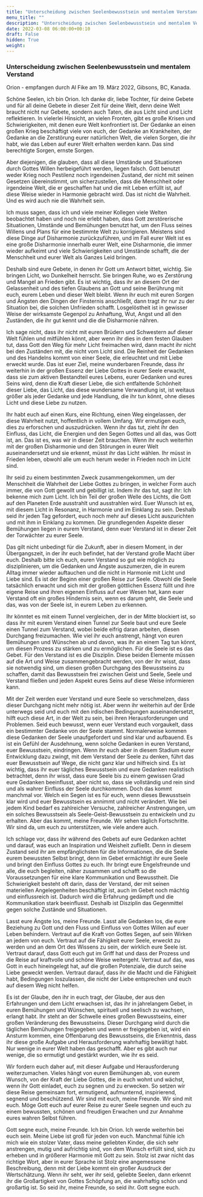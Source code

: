```yaml
---
title: "Unterscheidung zwischen Seelenbewusstsein und mentalem Verstand"
menu_title: ""
description: "Unterscheidung zwischen Seelenbewusstsein und mentalem Verstand"
date: 2022-03-08 06:00:00+00:10
draft: False
hidden: True
weight:
---
```

### Unterscheidung zwischen Seelenbewusstsein und mentalem Verstand

Orion - empfangen durch Al Fike am 19. März 2022, Gibsons, BC, Kanada.

Schöne Seelen, ich bin Orion. Ich danke dir, liebe Tochter, für deine Gebete und für all deine Gebete in dieser Zeit für deine Welt, denn deine Welt braucht nicht nur Gebete, sondern auch Taten, die aus Licht sind und Licht reflektieren. In vielerlei Hinsicht, an vielen Fronten, gibt es große Krisen und Schwierigkeiten, mit denen eure Welt konfrontiert ist. Der Gedanke an einen großen Krieg beschäftigt viele von euch, der Gedanke an Krankheiten, der Gedanke an die Zerstörung eurer natürlichen Welt, die vielen Sorgen, die ihr habt, wie das Leben auf eurer Welt erhalten werden kann. Das sind berechtigte Sorgen, ernste Sorgen.

Aber diejenigen, die glauben, dass all diese Umstände und Situationen durch Gottes Willen herbeigeführt werden, liegen falsch. Gott benutzt weder Krieg noch Pestilenz noch irgendeinen Zustand, der nicht mit seinen Gesetzen übereinstimmt, um sicherzustellen, dass die Menschheit oder irgendeine Welt, die er geschaffen hat und die mit Leben erfüllt ist, auf diese Weise wieder in Harmonie gebracht wird. Das ist nicht die Wahrheit. Und es wird auch nie die Wahrheit sein.

Ich muss sagen, dass ich und viele meiner Kollegen viele Welten beobachtet haben und noch nie erlebt haben, dass Gott zerstörerische Situationen, Umstände und Bemühungen benutzt hat, um den Fluss seines Willens und Plans für eine bestimmte Welt zu korrigieren. Meistens sind diese Dinge auf Disharmonie zurückzuführen, und im Fall eurer Welt ist es eine große Disharmonie innerhalb eurer Welt, eine Disharmonie, die immer wieder aufkeimt und viele Schwierigkeiten und Umstände schafft, die der Menschheit und eurer Welt als Ganzes Leid bringen.

Deshalb sind eure Gebete, in denen ihr Gott um Antwort bittet, wichtig. Sie bringen Licht, wo Dunkelheit herrscht. Sie bringen Ruhe, wo es Zerstörung und Mangel an Frieden gibt. Es ist wichtig, dass ihr an diesem Ort der Gelassenheit und des tiefen Glaubens an Gott und seine Berührung mit euch, eurem Leben und dieser Welt bleibt. Wenn ihr euch mit euren Sorgen und Ängsten den Dingen der Finsternis anschließt, dann tragt ihr nur zu der Situation bei, die solchen Unfrieden schafft. Losgelöstheit ist in gewisser Weise der wirksamste Gegenpol zu Anhaftung, Wut, Angst und all den Zuständen, die ihr gut kennt und die die Disharmonie nähren.

Ich sage nicht, dass ihr nicht mit euren Brüdern und Schwestern auf dieser Welt fühlen und mitfühlen könnt, aber wenn ihr dies in dem festen Glauben tut, dass Gott den Weg für mehr Licht freimachen wird, dann macht ihr nicht bei den Zuständen mit, die nicht vom Licht sind. Die Reinheit der Gedanken und des Handelns kommt von einer Seele, die erleuchtet und mit Liebe erweckt wurde. Das ist euer Ziel, meine wunderbaren Freunde, dass ihr weiterhin in der großen Essenz der Liebe Gottes in eurer Seele erwacht, dass sie zum aktiven Bestandteil eures Lebens, eurer Gedanken und eures Seins wird, denn die Kraft dieser Liebe, die sich entfaltende Schönheit dieser Liebe, das Licht, das diese wundersame Verwandlung ist, ist weitaus größer als jeder Gedanke und jede Handlung, die ihr tun könnt, ohne dieses Licht und diese Liebe zu nutzen.

Ihr habt euch auf einen Kurs, eine Richtung, einen Weg eingelassen, der diese Wahrheit nutzt, hoffentlich in vollem Umfang. Wir ermutigen euch, dies zu erforschen und auszudrücken. Wenn ihr das tut, zieht ihr den Einfluss, das Licht, die Energien und den Segen Gottes und all das, was Gott ist, an. Das ist es, was wir in dieser Zeit brauchen. Wenn ihr euch weiterhin mit der großen Disharmonie und den Störungen in eurer Welt auseinandersetzt und sie erkennt, müsst ihr das Licht wählen. Ihr müsst in Frieden leben, obwohl alle um euch herum weder in Frieden noch im Licht sind.

Ihr seid zu einem bestimmten Zweck zusammengekommen, um der Menschheit die Wahrheit der Liebe Gottes zu bringen, in welcher Form auch immer, die von Gott gewollt und gebilligt ist. Indem ihr das tut, sagt ihr: Ich bekenne mich zum Licht. Ich bin Teil der großen Welle des Lichts, die Gott auf den Planeten Erde ausstrahlt und ausstrahlen wird. Euer Wunsch ist es, mit diesem Licht in Resonanz, in Harmonie und im Einklang zu sein. Deshalb seid ihr jeden Tag gefordert, euch noch mehr auf dieses Licht auszurichten und mit ihm in Einklang zu kommen. Die grundlegenden Aspekte dieser Bemühungen liegen in eurem Verstand, denn euer Verstand ist in dieser Zeit der Torwächter zu eurer Seele.

Das gilt nicht unbedingt für die Zukunft, aber in diesem Moment, in der Übergangszeit, in der ihr euch befindet, hat der Verstand große Macht über euch. Deshalb bitte ich euch, euren Verstand so gut wie möglich zu disziplinieren, um die Gedanken und Ängste auszumerzen, die in eurem Alltag immer wieder auftauchen und die nicht in Harmonie mit Licht und Liebe sind. Es ist der Beginn einer großen Reise zur Seele. Obwohl die Seele tatsächlich erwacht und sich mit der großen göttlichen Essenz füllt und ihre eigene Reise und ihren eigenen Einfluss auf euer Wesen hat, kann euer Verstand oft ein großes Hindernis sein, wenn es darum geht, die Seele und das, was von der Seele ist, in eurem Leben zu erkennen.

Ihr könntet es mit einem Tunnel vergleichen, der in der Mitte blockiert ist, so dass ihr mit eurem Verstand einen Tunnel zur Seele baut und eure Seele einen Tunnel zum Verstand, wobei beide eifrig daran arbeiten, diesen Durchgang freizumachen. Wie viel ihr euch anstrengt, hängt von euren Bemühungen und Wünschen ab und davon, was ihr an einem Tag tun könnt, um diesen Prozess zu stärken und zu ermöglichen. Für die Seele ist es das Gebet. Für den Verstand ist es die Disziplin. Diese beiden Elemente müssen auf die Art und Weise zusammengebracht werden, von der ihr wisst, dass sie notwendig sind, um diesen großen Durchgang des Bewusstseins zu schaffen, damit das Bewusstsein frei zwischen Geist und Seele, Seele und Verstand fließen und jeden Aspekt eures Seins auf diese Weise informieren kann.

Mit der Zeit werden euer Verstand und eure Seele so verschmelzen, dass dieser Durchgang nicht mehr nötig ist. Aber wenn ihr weiterhin auf der Erde unterwegs seid und euch mit den irdischen Bedingungen auseinandersetzt, hilft euch diese Art, in der Welt zu sein, bei ihren Herausforderungen und Problemen. Seid euch bewusst, wenn euer Verstand euch vorgaukelt, dass ein bestimmter Gedanke von der Seele stammt. Normalerweise kommen diese Gedanken der Seele unaufgefordert und sind klar und aufbauend. Es ist ein Gefühl der Ausdehnung, wenn solche Gedanken in euren Verstand, euer Bewusstsein, eindringen. Wenn ihr euch aber in diesem Stadium eurer Entwicklung dazu zwingt, mit dem Verstand der Seele zu denken, führt das euer Bewusstsein auf Wege, die nicht ganz klar und hilfreich sind. Es ist wichtig, dass ihr euer tägliches Bewusstsein und eure Gedanken realistisch betrachtet, denn ihr wisst, dass eure Seele bis zu einem gewissen Grad eure Gedanken beeinflusst, aber nicht so, dass sie vollständig und rein sind und als wahrer Einfluss der Seele durchkommen. Doch das kommt manchmal vor. Welch ein Segen ist es für euch, wenn dieses Bewusstsein klar wird und euer Bewusstsein es annimmt und nicht verändert. Wie bei jedem Kind bedarf es zahlreicher Versuche, zahlreicher Anstrengungen, um ein solches Bewusstsein als Seele-Geist-Bewusstsein zu entwickeln und zu erhalten. Aber das kommt, meine Freunde. Wir sehen täglich Fortschritte. Wir sind da, um euch zu unterstützen, wie viele andere auch.

Ich schlage vor, dass ihr während des Gebets auf eure Gedanken achtet und darauf, was euch an Inspiration und Weisheit zufließt. Denn in diesem Zustand seid ihr am empfänglichsten für die Informationen, die die Seele eurem bewussten Selbst bringt, denn im Gebet ermächtigt ihr eure Seele und bringt den Einfluss Gottes zu euch. Ihr bringt eure Engelsfreunde und alle, die euch begleiten, näher zusammen und schafft so die Voraussetzungen für eine klare Kommunikation und Bewusstheit. Die Schwierigkeit besteht oft darin, dass der Verstand, der mit seinen materiellen Angelegenheiten beschäftigt ist, auch im Gebet noch mächtig und einflussreich ist. Dadurch wird die Erfahrung gedämpft und die Kommunikation stark beeinflusst. Deshalb ist Disziplin das Gegenmittel gegen solche Zustände und Situationen.

Lasst eure Ängste los, meine Freunde. Lasst alle Gedanken los, die eure Beziehung zu Gott und den Fluss und Einfluss von Gottes Willen auf euer Leben behindern. Vertraut auf die Kraft von Gottes Segen, auf sein Wirken an jedem von euch. Vertraut auf die Fähigkeit eurer Seele, erweckt zu werden und an dem Ort des Wissens zu sein, der wirklich eure Seele ist. Vertraut darauf, dass Gott euch gut im Griff hat und dass der Prozess und die Reise auf kraftvolle und schöne Weise weitergeht. Vertraut auf das, was Gott in euch hineingelegt hat, auf die großen Potenziale, die durch seine Liebe geweckt werden. Vertraut darauf, dass ihr die Macht und die Fähigkeit habt, Bedingungen loszulassen, die nicht der Liebe entsprechen und euch auf diesem Weg nicht helfen.

Es ist der Glaube, den ihr in euch tragt, der Glaube, der aus den Erfahrungen und dem Licht erwachsen ist, das ihr in jahrelangem Gebet, in euren Bemühungen und Wünschen, spirituell und seelisch zu wachsen, erlangt habt. Ihr steht an der Schwelle eines großen Bewusstseins, einer großen Veränderung des Bewusstseins. Dieser Durchgang wird durch die täglichen Bemühungen freigegeben und wenn er freigegeben ist, wird ein Ansturm kommen, eine Offenbarung des Bewusstseins, die Erkenntnis, dass ihr diese große Aufgabe und Herausforderung wahrhaftig bewältigt habt. Nur wenige in eurer Welt haben das geschafft. Aber es gibt auch nur wenige, die so ermutigt und gestärkt wurden, wie ihr es seid.

Wir fordern euch daher auf, mit dieser Aufgabe und Herausforderung weiterzumachen. Vieles hängt von euren Bemühungen ab, von eurem Wunsch, von der Kraft der Liebe Gottes, die in euch wohnt und wächst, wenn ihr Gott einladet, euch zu segnen und zu erwecken. So setzen wir diese Reise gemeinsam fort, ermutigend, aufmunternd, inspirierend, segnend und beschützend. Wir sind mit euch, meine Freunde. Wir sind mit euch. Möge Gott euch auf eurer Reise zu eurer Seele segnen und euch zu einem bewussten, schönen und freudigen Erwachen und zur Annahme eures wahren Selbst führen.

Gott segne euch, meine Freunde. Ich bin Orion. Ich werde weiterhin bei euch sein. Meine Liebe ist groß für jeden von euch. Manchmal fühle ich mich wie ein stolzer Vater, dass meine geliebten Kinder, die sich sehr anstrengen, mutig und aufrichtig sind, von dem Wunsch erfüllt sind, sich zu erheben und in größerer Harmonie mit Gott zu sein. Stolz ist zwar nicht das richtige Wort, aber in eurer Sprache ist Stolz eine angemessene Beschreibung, denn mit der Liebe kommt ein großer Ausdruck der Wertschätzung. Wenn ihr seht, wer ihr seid, geliebte Seelen, dann erkennt ihr die Großartigkeit von Gottes Schöpfung an, die wahrhaftig schön und großartig ist. So seid ihr, meine Freunde, so seid ihr. Gott segne euch.
